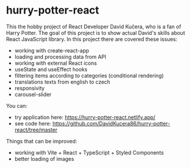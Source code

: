 # hurry-potter-react

This the hobby project of React Developer David Kučera, who is a fan of Harry Potter.
The goal of this project is to show actual David's skills about React JavaScript library. In this project there are covered these issues:
- working with create-react-app
- loading and processing data from API
- working with external React icons
- useState and useEffect hooks
- filtering items according to categories (conditional rendering)
- translations texts from english to czech
- responsivity
- carousel-slider

You can:
- try application here: https://hurry-potter-react.netlify.app/
- see code here: https://github.com/DavidKucera86/hurry-potter-react/tree/master

Things that can be improved:
- working with Vite + React + TypeScript + Styled Components
- better loading of images
